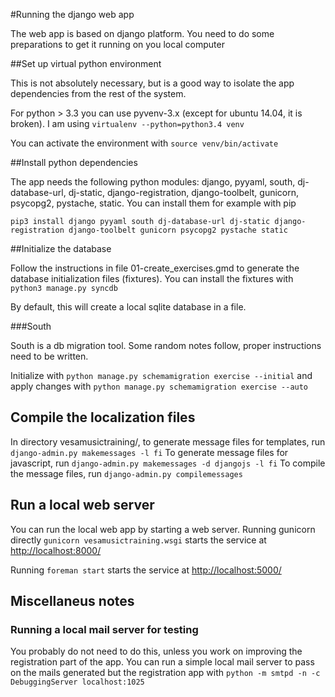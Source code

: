 #Running the django web app

The web app is based on django platform. You need to do some preparations to get it running on you local computer

##Set up virtual python environment

This is not absolutely necessary, but is a good way to isolate the
app dependencies from the rest of the system.

For python > 3.3 you can use pyvenv-3.x (except for ubuntu 14.04, it is broken). I am using
```virtualenv --python=python3.4 venv```

You can activate the environment with
```source venv/bin/activate```

##Install python dependencies

The app needs the following python modules: django, pyyaml, south, dj-database-url, dj-static, django-registration, django-toolbelt, gunicorn, psycopg2, pystache, static. You can install them for example with pip
```
pip3 install django pyyaml south dj-database-url dj-static django-registration django-toolbelt gunicorn psycopg2 pystache static
```

##Initialize the database

Follow the instructions in file 01-create_exercises.gmd to generate the database initialization files (fixtures). You can install the fixtures with
```python3 manage.py syncdb```

By default, this will create a local sqlite database in a file.

###South

South is a db migration tool. Some random notes follow, proper instructions need to be written.

Initialize with
```python manage.py schemamigration exercise --initial```
and apply changes with
```python manage.py schemamigration exercise --auto```

## Compile the localization files

In directory vesamusictraining/, to generate message files for templates, run
```django-admin.py makemessages -l fi```
To generate message files for javascript, run
```django-admin.py makemessages -d djangojs -l fi```
To compile the message files, run
```django-admin.py compilemessages```

## Run a local web server
You can run the local web app by starting a web server. Running gunicorn directly
```gunicorn vesamusictraining.wsgi```
starts the service at [http://localhost:8000/](http://localhost:8000/)

Running ```foreman start```
starts the service at [http://localhost:5000/](http://localhost:5000/)

## Miscellaneus notes

### Running a local mail server for testing

You probably do not need to do this, unless you work on
improving the registration part of the app. You can run
a simple local mail server to pass on the mails generated
but the registration app with
```python -m smtpd -n -c DebuggingServer localhost:1025```
